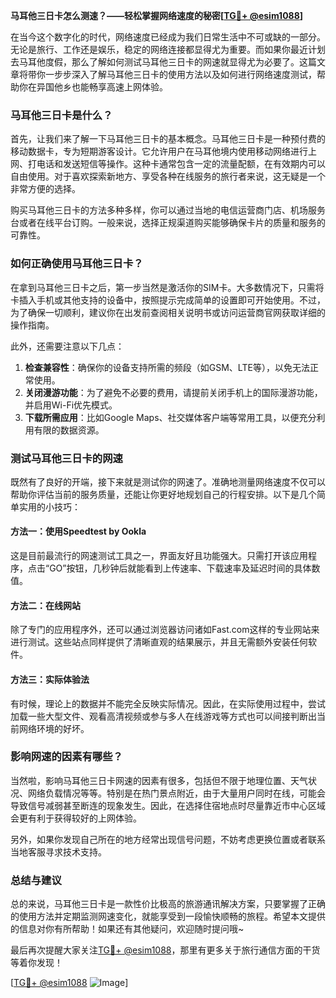 **马耳他三日卡怎么测速？——轻松掌握网络速度的秘密[[TG💪+ @esim1088](https://t.me/s/esim1088)]**

在当今这个数字化的时代，网络速度已经成为我们日常生活中不可或缺的一部分。无论是旅行、工作还是娱乐，稳定的网络连接都显得尤为重要。而如果你最近计划去马耳他度假，那么了解如何测试马耳他三日卡的网速就显得尤为必要了。这篇文章将带你一步步深入了解马耳他三日卡的使用方法以及如何进行网络速度测试，帮助你在异国他乡也能畅享高速上网体验。

### 马耳他三日卡是什么？

首先，让我们来了解一下马耳他三日卡的基本概念。马耳他三日卡是一种预付费的移动数据卡，专为短期游客设计。它允许用户在马耳他境内使用移动网络进行上网、打电话和发送短信等操作。这种卡通常包含一定的流量配额，在有效期内可以自由使用。对于喜欢探索新地方、享受各种在线服务的旅行者来说，这无疑是一个非常方便的选择。

购买马耳他三日卡的方法多种多样，你可以通过当地的电信运营商门店、机场服务台或者在线平台订购。一般来说，选择正规渠道购买能够确保卡片的质量和服务的可靠性。

### 如何正确使用马耳他三日卡？

在拿到马耳他三日卡之后，第一步当然是激活你的SIM卡。大多数情况下，只需将卡插入手机或其他支持的设备中，按照提示完成简单的设置即可开始使用。不过，为了确保一切顺利，建议你在出发前查阅相关说明书或访问运营商官网获取详细的操作指南。

此外，还需要注意以下几点：

1. **检查兼容性**：确保你的设备支持所需的频段（如GSM、LTE等），以免无法正常使用。
2. **关闭漫游功能**：为了避免不必要的费用，请提前关闭手机上的国际漫游功能，并启用Wi-Fi优先模式。
3. **下载所需应用**：比如Google Maps、社交媒体客户端等常用工具，以便充分利用有限的数据资源。

### 测试马耳他三日卡的网速

既然有了良好的开端，接下来就是测试你的网速了。准确地测量网络速度不仅可以帮助你评估当前的服务质量，还能让你更好地规划自己的行程安排。以下是几个简单实用的小技巧：

#### 方法一：使用Speedtest by Ookla
这是目前最流行的网速测试工具之一，界面友好且功能强大。只需打开该应用程序，点击“GO”按钮，几秒钟后就能看到上传速率、下载速率及延迟时间的具体数值。

#### 方法二：在线网站
除了专门的应用程序外，还可以通过浏览器访问诸如Fast.com这样的专业网站来进行测试。这些站点同样提供了清晰直观的结果展示，并且无需额外安装任何软件。

#### 方法三：实际体验法
有时候，理论上的数据并不能完全反映实际情况。因此，在实际使用过程中，尝试加载一些大型文件、观看高清视频或参与多人在线游戏等方式也可以间接判断出当前网络环境的好坏。

### 影响网速的因素有哪些？

当然啦，影响马耳他三日卡网速的因素有很多，包括但不限于地理位置、天气状况、网络负载情况等等。特别是在热门景点附近，由于大量用户同时在线，可能会导致信号减弱甚至断连的现象发生。因此，在选择住宿地点时尽量靠近市中心区域会更有利于获得较好的上网体验。

另外，如果你发现自己所在的地方经常出现信号问题，不妨考虑更换位置或者联系当地客服寻求技术支持。

### 总结与建议

总的来说，马耳他三日卡是一款性价比极高的旅游通讯解决方案，只要掌握了正确的使用方法并定期监测网速变化，就能享受到一段愉快顺畅的旅程。希望本文提供的信息对你有所帮助！如果还有其他疑问，欢迎随时提问哦~

最后再次提醒大家关注[TG💪+ @esim1088](https://t.me/s/esim1088)，那里有更多关于旅行通信方面的干货等着你发现！

[[TG💪+ @esim1088](https://t.me/s/esim1088) ![Image](https://i.postimg.cc/4NQfJmqS/Snipaste-2025-05-13-00-14-12.png)]